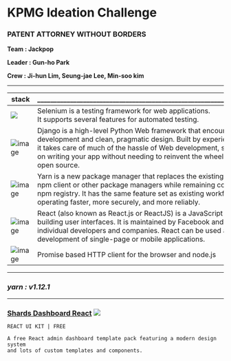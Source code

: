 # KPMG Ideation Challenge

### PATENT ATTORNEY WITHOUT BORDERS

**Team : Jackpop**

**Leader : Gun-ho Park**

**Crew : Ji-hun Lim, Seung-jae Lee, Min-soo kim** 





---





| stack                                                        | ___________________________________________________________________________ |
| ------------------------------------------------------------ | ------------------------------------------------------------ |
| <img src="https://user-images.githubusercontent.com/41619898/74603749-2a4da880-50fa-11ea-8a89-c8cb45765054.png"/> | Selenium is a testing framework for web applications. <br>It supports several features for automated testing. |
| ![image](https://user-images.githubusercontent.com/41619898/74603764-47827700-50fa-11ea-8f18-f607732853ce.png) | Django is a high-level Python Web framework that encourages rapid development and clean, pragmatic design. Built by experienced developers, it takes care of much of the hassle of Web development, so you can focus on writing your app without needing to reinvent the wheel. It’s free and open source. |
| ![image](https://user-images.githubusercontent.com/41619898/74603827-03dc3d00-50fb-11ea-9029-da4ab7141581.png) | Yarn is a new package manager that replaces the existing workflow for the npm client or other package managers while remaining compatible with the npm registry. It has the same feature set as existing workflows while operating faster, more securely, and more reliably. |
| ![image](https://user-images.githubusercontent.com/41619898/74603770-5537fc80-50fa-11ea-8991-4a57ad22d5a4.png) | React (also known as React.js or ReactJS) is a JavaScript library for building user interfaces. It is maintained by Facebook and a community of individual developers and companies. React can be used as a base in the development of single-page or mobile applications. |
| ![image](https://user-images.githubusercontent.com/41619898/74702866-bcff5c00-524e-11ea-93b6-54928b0e7d95.png) | Promise based HTTP client for the browser and node.js        |



---



### *yarn : v1.12.1*



---



<h3 align="left" style="border-bottom: none !important; margin-bottom: 5px !important;"><a href="https://designrevision.com/downloads/shards-dashboard-lite-react/">Shards Dashboard React</a>
<a href="#">
    <img src="https://img.shields.io/badge/License-MIT-brightgreen.svg" />
  </a>
</h3>

```
REACT UI KIT | FREE

A free React admin dashboard template pack featuring a modern design system 
and lots of custom templates and components.
```
